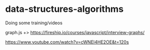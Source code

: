 # data-structures-algorithms

Doing some training/videos

graph.js +>
https://fireship.io/courses/javascript/interview-graphs/

https://www.youtube.com/watch?v=cWNEl4HE2OE&t=120s
